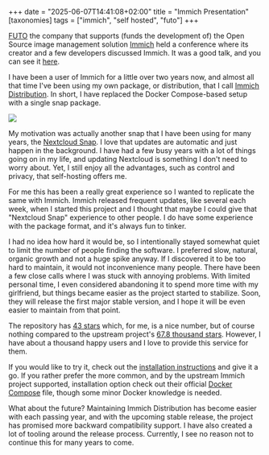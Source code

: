 +++
date = "2025-06-07T14:41:08+02:00"
title = "Immich Presentation"
[taxonomies]
tags = ["immich", "self hosted", "futo"]
+++

[FUTO](https://futo.org) the company that supports (funds the development of) the Open Source image management solution [Immich](https://immich.app) held a conference where its creator and a few developers discussed Immich. It was a good talk, and you can see it [here](https://www.youtube.com/watch?v=BrlOxXzs9Dg).

I have been a user of Immich for a little over two years now, and almost all that time I've been using my own package, or distribution, that I call [Immich Distribution](https://immich-distribution.nsg.cc). In short, I have replaced the Docker Compose-based setup with a single snap package.

![](/images/2025/immich-screenshot-2024.png)

My motivation was actually another snap that I have been using for many years, the [Nextcloud Snap](https://snapcraft.io/nextcloud). I love that updates are automatic and just happen in the background. I have had a few busy years with a lot of things going on in my life, and updating Nextcloud is something I don't need to worry about. Yet, I still enjoy all the advantages, such as control and privacy, that self-hosting offers me.

For me this has been a really great experience so I wanted to replicate the same with Immich. Immich released frequent updates, like several each week, when I started this project and I thought that maybe I could give that "Nextcloud Snap" experience to other people. I do have some experience with the package format, and it's always fun to tinker.

I had no idea how hard it would be, so I intentionally stayed somewhat quiet to limit the number of people finding the software. I preferred slow, natural, organic growth and not a huge spike anyway. If I discovered it to be too hard to maintain, it would not inconvenience many people. There have been a few close calls where I was stuck with annoying problems. With limited personal time, I even considered abandoning it to spend more time with my girlfriend, but things became easier as the project started to stabilize. Soon, they will release the first major stable version, and I hope it will be even easier to maintain from that point.

The repository has [43 stars](https://github.com/nsg/immich-distribution) which, for me, is a nice number, but of course nothing compared to the upstream project's [67.8 thousand stars](https://github.com/immich-app/immich). However, I have about a thousand happy users and I love to provide this service for them.

If you would like to try it, check out the [installation instructions](https://immich-distribution.nsg.cc/install/) and give it a go. If you rather prefer the more common, and by the upstream Immich project supported, installation option check out their official [Docker Compose](https://immich.app/docs/install/docker-compose) file, though some minor Docker knowledge is needed.

What about the future? Maintaining Immich Distribution has become easier with each passing year, and with the upcoming stable release, the project has promised more backward compatibility support. I have also created a lot of tooling around the release process. Currently, I see no reason not to continue this for many years to come.
